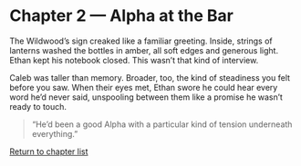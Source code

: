 # Chapter 2 — Alpha at the Bar

The Wildwood’s sign creaked like a familiar greeting. Inside, strings of lanterns washed the bottles in amber, all soft edges and generous light. Ethan kept his notebook closed. This wasn’t that kind of interview.

Caleb was taller than memory. Broader, too, the kind of steadiness you felt before you saw. When their eyes met, Ethan swore he could hear every word he’d never said, unspooling between them like a promise he wasn’t ready to touch.

> “He’d been a good Alpha with a particular kind of tension underneath everything.”

[Return to chapter list](../index.html)
